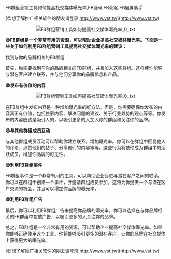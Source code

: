 FB群组营销工具如何提高社交媒体曝光率,FB筛号,FB获客,FB霸屏助手

[😍想了解推广相关软件的朋友请登录 http://www.vst.tw](http://www.vst.tw)

 <center><img src="https://vst.tw/MP4/tuiguang/png/8.png" alt="FB群组营销工具如何提高社交媒体曝光率_0_.txt"></center>

**😄FB群组是一个非常有用的资源，可以帮助企业提高社交媒体曝光率。下面是一些关于如何利用FB群组营销工具提高社交媒体曝光率的建议：**

找到与你的品牌相关的FB群组

首先，你需要找到与你的品牌相关的FB群组，并且加入这些群组。这将使你能够与潜在客户建立联系，并与他们分享你的品牌信息和产品。

**😄发布有价值的内容**

 <center><img src="https://vst.tw/MP4/tuiguang/png/1.png" alt="FB群组营销工具如何提高社交媒体曝光率_0_.txt"></center>

在FB群组中发布内容是一种增加曝光率的好方法。但是，你需要确保你发布的内容真正有价值，包括独家内容、解决问题的建议、关于行业趋势的观点等等。你发布的内容应该是吸引人的，以吸引更多的人加入你的群组和关注你的品牌。

**😄与其他群组成员互动**

与其他群组成员互动可以帮助你建立联系，增加曝光率。你可以在群组中回复他人的评论、点赞他们的帖子、分享他们的内容等等。这些行为将使你成为群组中的活跃成员，增加你品牌的可见性。

**😄利用FB群组事件**

FB群组事件是一个非常有用的工具，可以帮助企业促进与潜在客户之间的联系。你可以在群组中创建一个事件，并邀请群组成员参加。这将为你提供一个与潜在客户交流的机会，并且可以增加你品牌的曝光率。

**😄利用FB群组广告**

最后，你可以利用FB群组广告来提高你品牌的曝光率。你可以选择在与你品牌相关的FB群组中投放广告，以吸引更多的人关注你的品牌。

总之，FB群组是一个非常有用的资源，可以帮助企业提高社交媒体曝光率。如果你能够正确使用这个工具，你将能够吸引更多的潜在客户，让你的品牌在社交媒体上获得更大的曝光率。

[😍想了解推广相关软件的朋友请登录 http://www.vst.tw](http://www.vst.tw)



